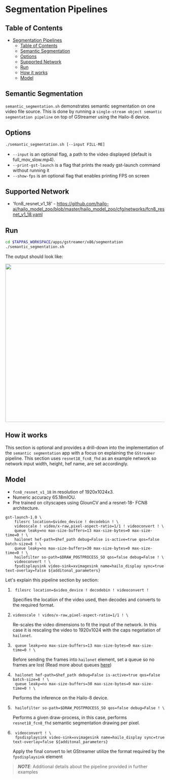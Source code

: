 # Segmentation Pipelines

## Table of Contents
- [Segmentation Pipelines](#segmentation-pipelines)
  - [Table of Contents](#table-of-contents)
  - [Semantic Segmentation](#semantic-segmentation)
  - [Options](#options)
  - [Supported Network](#supported-network)
  - [Run](#run)
  - [How it works](#how-it-works)
  - [Model](#model)

## Semantic Segmentation
`semantic_segmentation.sh` demonstrates semantic segmentation on one video file source.
 This is done by running a `single-stream object semantic segmentation pipeline` on top of GStreamer using the Hailo-8 device.

## Options
```sh
./semantic_segmentation.sh [--input FILL-ME]
```
* `--input` is an optional flag, a path to the video displayed (default is full_mov_slow.mp4).
* `--print-gst-launch` is a flag that prints the ready gst-launch command without running it
* `--show-fps`  is an optional flag that enables printing FPS on screen

## Supported Network
* 'fcn8_resnet_v1_18' - https://github.com/hailo-ai/hailo_model_zoo/blob/master/hailo_model_zoo/cfg/networks/fcn8_resnet_v1_18.yaml

## Run

```sh
cd $TAPPAS_WORKSPACE/apps/gstreamer/x86/segmentation
./semantic_segmentation.sh
```
The output should look like:
<div align="center">
    <img src="readme_resources/pipeline_run.gif" width="600px" height="500px"/> 
</div>

## How it works
This section is optional and provides a drill-down into the implementation of the `semantic segmentation` app with a focus on explaining the `GStreamer` pipeline.
This section uses `resnet18_fcn8_fhd` as an example network so network input width, height, hef name, are set accordingly.

## Model
- `fcn8_resnet_v1_18` in resolution of 1920x1024x3.
- Numeric accuracy 65.18mIOU.
- Pre trained on cityscapes using GlounCV and a resnet-18-
FCN8 architecture.

```
gst-launch-1.0 \
    filesrc location=$video_device ! decodebin ! \
    videoscale ! video/x-raw,pixel-aspect-ratio=1/1 ! videoconvert ! \
    queue leaky=no max-size-buffers=13 max-size-bytes=0 max-size-time=0 ! \
    hailonet hef-path=$hef_path debug=False is-active=true qos=false batch-size=8 ! \
    queue leaky=no max-size-buffers=30 max-size-bytes=0 max-size-time=0 ! \
    hailofilter so-path=$DRAW_POSTPROCESS_SO qos=false debug=False ! \
    videoconvert ! \
    fpsdisplaysink video-sink=xvimagesink name=hailo_display sync=true text-overlay=false ${additonal_parameters}
```
Let's explain this pipeline section by section:
1. ```
    filesrc location=$video_device ! decodebin ! videoconvert !
    ```
    Specifies the location of the video used, then decodes and converts to the required format.
    
2. ```
   videoscale ! video/x-raw,pixel-aspect-ratio=1/1 ! \
   ```
   Re-scales the video dimensions to fit the input of the network. In this case it is rescaling the video to 1920x1024 with the caps negotiation of `hailonet`.

3. ```
    queue leaky=no max-size-buffers=13 max-size-bytes=0 max-size-time=0 ! \
    ```
    Before sending the frames into `hailonet` element, set a queue so no frames are lost (Read more about queues [here](https://gstreamer.freedesktop.org/documentation/coreelements/queue.html?gi-language=c))
4. ```
    hailonet hef-path=$hef_path debug=False is-active=true qos=false batch-size=8 ! \
    queue leaky=no max-size-buffers=30 max-size-bytes=0 max-size-time=0 ! \
    ```
    Performs the inference on the Hailo-8 device.
5. ```
    hailofilter so-path=$DRAW_POSTPROCESS_SO qos=false debug=False ! \
    ```
    Performs a given draw-process, in this case, performs `resnet18_fcn8_fhd` semantic segmentation drawing per pixel.
6. ```
    videoconvert ! \
    fpsdisplaysink video-sink=xvimagesink name=hailo_display sync=true text-overlay=false ${additonal_parameters}
    ```
    Apply the final convert to let GStreamer utilize the format required by the `fpsdisplaysink` element

> ***NOTE***: Additional details about the pipeline provided in further examples